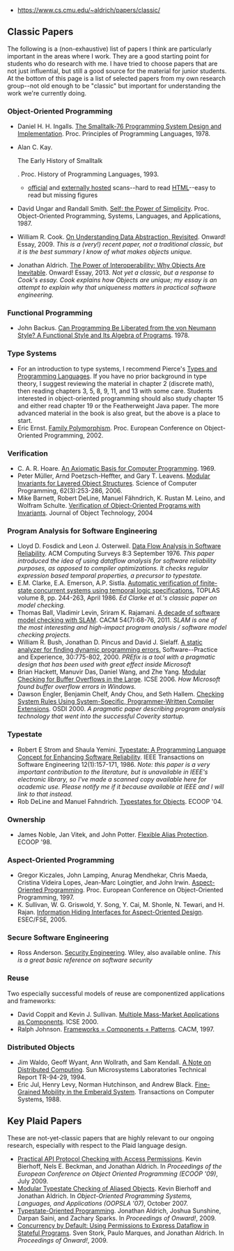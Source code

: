 - https://www.cs.cmu.edu/~aldrich/papers/classic/



## Classic Papers

The following is a (non-exhaustive) list of papers I think are particularly important in the areas where I work. They are a good starting point for students who do research with me. I have tried to choose papers that are not just influential, but still a good source for the material for junior students. At the bottom of this page is a list of selected papers from my own research group--not old enough to be "classic" but important for understanding the work we're currently doing.

### Object-Oriented Programming

- Daniel H. H. Ingalls. [The Smalltalk-76 Programming System Design and Implementation](http://wiki.squeak.org/squeak/uploads/400/Smalltalk-76.pdf). Proc. Principles of Programming Languages, 1978.

- Alan C. Kay.

   

  The Early History of Smalltalk

  . Proc. History of Programming Languages, 1993.

  - [official](http://portal.acm.org/citation.cfm?id=155364) and [externally hosted](http://www.iam.unibe.ch/~ducasse/FreeBooks/SmalltalkHistoryHOPL.pdf) scans--hard to read
    [HTML](http://www.accesscom.com/~darius/EarlyHistoryST.html)--easy to read but missing figures

- David Ungar and Randall Smith. [Self: the Power of Simplicity](http://selflanguage.org/_static/published/self-power.pdf). Proc. Object-Oriented Programming, Systems, Languages, and Applications, 1987.

- William R. Cook. [On Understanding Data Abstraction, Revisited](http://www.cs.utexas.edu/~wcook/Drafts/2009/essay.pdf). Onward! Essay, 2009. *This is a (very!) recent paper, not a traditional classic, but it is the best summary I know of what makes objects unique.*

- Jonathan Aldrich. [The Power of Interoperability: Why Objects Are Inevitable](http://www.cs.cmu.edu/~aldrich/papers/objects-essay.pdf). Onward! Essay, 2013. *Not yet a classic, but a response to Cook's essay. Cook explains how Objects are unique; my essay is an attempt to explain why that uniqueness matters in practical software engineering.*

### Functional Programming

- John Backus. [Can Programming Be Liberated from the von Neumann Style? A Functional Style and Its Algebra of Programs](http://www.cs.cmu.edu/~crary/819-f09/Backus78.pdf). 1978.

### Type Systems

- For an introduction to type systems, I recommend Pierce's [Types and Programming Languages](http://www.cis.upenn.edu/~bcpierce/tapl/). If you have no prior background in type theory, I suggest reviewing the material in chapter 2 (discrete math), then reading chapters 3, 5, 8, 9, 11, and 13 with some care. Students interested in object-oriented programming should also study chapter 15 and either read chapter 19 or the Featherweight Java paper. The more advanced material in the book is also great, but the above is a place to start.
- Eric Ernst. [Family Polymorphism](http://www.daimi.au.dk/~eernst/papers/fampol.ps). Proc. European Conference on Object-Oriented Programming, 2002.

### Verification

- C. A. R. Hoare. [An Axiomatic Basis for Computer Programming](http://www.cs.cmu.edu/~crary/819-f09/Hoare69.pdf). 1969.
- Peter Müller, Arnd Poetzsch-Heffter, and Gary T. Leavens. [Modular Invariants for Layered Object Structures](ftp://ftp.inf.ethz.ch/doc/tech-reports/4xx/424.pdf). Science of Computer Programming, 62(3):253-286, 2006.
- Mike Barnett, Robert DeLine, Manuel Fähndrich, K. Rustan M. Leino, and Wolfram Schulte. [Verification of Object-Oriented Programs with Invariants](http://www.jot.fm/issues/issue_2004_06/article2/article2.pdf). Journal of Object Technology, 2004

### Program Analysis for Software Engineering

- Lloyd D. Fosdick and Leon J. Osterweil. [Data Flow Analysis in Software Reliability](http://portal.acm.org/citation.cfm?id=356676). ACM Computing Surveys 8:3 September 1976. *This paper introduced the idea of using dataflow analysis for software reliability purposes, as opposed to compiler optimizations. It checks regular expression based temporal properties, a precursor to typestate.*
- E.M. Clarke, E.A. Emerson, A.P. Sistla. [Automatic verification of finite-state concurrent systems using temporal logic specifications.](http://www.lsv.ens-cachan.fr/~markey/biblio/pdf/toplas8(2)-CES.pdf) TOPLAS volume 8, pp. 244-263, April 1986. *Ed Clarke et al.'s classic paper on model checking.*
- Thomas Ball, Vladimir Levin, Sriram K. Rajamani. [A decade of software model checking with SLAM](http://cacm.acm.org/magazines/2011/7/109893-a-decade-of-software-model-checking-with-slam/fulltext). CACM 54(7):68-76, 2011. *SLAM is one of the most interesting and high-impact program analysis / software model checking projects.*
- William R. Bush, Jonathan D. Pincus and David J. Sielaff. [A static analyzer for finding dynamic programming errors.](https://www.cs.cmu.edu/~aldrich/papers/classic/) Software--Practice and Experience, 30:775-802, 2000. *PREfix is a tool with a pragmatic design that has been used with great effect inside Microsoft*
- Brian Hackett, Manuvir Das, Daniel Wang, and Zhe Yang. [Modular Checking for Buffer Overflows in the Large](https://www.cs.cmu.edu/~aldrich/papers/classic/). ICSE 2006. *How Microsoft found buffer overflow errors in Windows.*
- Dawson Engler, Benjamin Chelf, Andy Chou, and Seth Hallem. [Checking System Rules Using System-Specific, Programmer-Written Compiler Extensions](http://www.stanford.edu/~engler/mc-osdi.pdf). OSDI 2000. *A pragmatic paper describing program analysis technology that went into the successful Coverity startup.*

### Typestate

- Robert E Strom and Shaula Yemini. [Typestate: A Programming Language Concept for Enhancing Software Reliability](https://www.cs.cmu.edu/~aldrich/papers/classic/tse12-typestate.pdf). IEEE Transactions on Software Engineering 12(1):157-171, 1986. *Note: this paper is a very important contribution to the literature, but is unavailable in IEEE's electronic library, so I've made a scanned copy available here for academic use. Please notify me if it because available at IEEE and I will link to that instead.*
- Rob DeLine and Manuel Fahndrich. [Typestates for Objects](http://www.cs.cmu.edu/~aldrich/courses/819/deline-typestates.pdf). ECOOP '04.

### Ownership

- James Noble, Jan Vitek, and John Potter. [Flexible Alias Protection](http://www.cs.cmu.edu/~aldrich/courses/819/flexible-alias-protection.pdf). ECOOP '98.

### Aspect-Oriented Programming

- Gregor Kiczales, John Lamping, Anurag Mendhekar, Chris Maeda, Cristina Videira Lopes, Jean-Marc Loingtier, and John Irwin. [Aspect-Oriented Programming](http://www2.parc.com/csl/groups/sda/publications/papers/Kiczales-ECOOP97/for-web.pdf). Proc. European Conference on Object-Oriented Programming, 1997.
- K. Sullivan, W. G. Griswold, Y. Song, Y. Cai, M. Shonle, N. Tewari, and H. Rajan. [Information Hiding Interfaces for Aspect-Oriented Design](http://www.cs.virginia.edu/papers/p166-sullivan.pdf). ESEC/FSE, 2005.

### Secure Software Engineering

- Ross Anderson. [Security Engineering](http://www.cl.cam.ac.uk/~rja14/book.html). Wiley, also available online. *This is a great basic reference on software security*

### Reuse

Two especially successful models of reuse are componentized applications and frameworks:

- David Coppit and Kevin J. Sullivan. [Multiple Mass-Market Applications as Components](http://citeseerx.ist.psu.edu/viewdoc/download?doi=10.1.1.31.6011&rep=rep1&type=pdf). ICSE 2000.
- Ralph Johnson. [Frameworks = Components + Patterns](http://www.inf.ufsc.br/~vilain/framework-thiago/p39-johnson.pdf). CACM, 1997.

### Distributed Objects

- Jim Waldo, Geoff Wyant, Ann Wollrath, and Sam Kendall. [A Note on Distributed Computing](https://www.cs.cmu.edu/~aldrich/papers/classic/note-on-distributed-computing.pdf). Sun Microsystems Laboratories Technical Report TR-94-29, 1994.
- Eric Jul, Henry Levy, Norman Hutchinson, and Andrew Black. [Fine-Grained Mobility in the Emberald System](http://www.emeraldprogramminglanguage.org/TOCS-1988-paper.pdf). Transactions on Computer Systems, 1988.

## Key Plaid Papers

These are not-yet-classic papers that are highly relevant to our ongoing research, especially with respect to the Plaid language design.

- [Practical API Protocol Checking with Access Permissions](http://www.cs.cmu.edu/~kbierhof/papers/permission-practice.pdf). Kevin Bierhoff, Nels E. Beckman, and Jonathan Aldrich. In *Proceedings of the European Conference on Object Oriented Programming (ECOOP '09)*, July 2009.
- [Modular Typestate Checking of Aliased Objects](http://www.cs.cmu.edu/~kbierhof/papers/typestate-verification.pdf). Kevin Bierhoff and Jonathan Aldrich. In *Object-Oriented Programming Systems, Languages, and Applications (OOPSLA '07)*, October 2007.
- [Typestate-Oriented Programming](http://www.cs.cmu.edu/~aldrich/papers/onward2009-state.pdf). Jonathan Aldrich, Joshua Sunshine, Darpan Saini, and Zachary Sparks. In *Proceedings of Onward!*, 2009.
- [Concurrency by Default: Using Permissions to Express Dataflow in Stateful Programs](http://www.cs.cmu.edu/~aldrich/papers/onward2009-concurrency.pdf). Sven Stork, Paulo Marques, and Jonathan Aldrich. In *Proceedings of Onward!*, 2009.